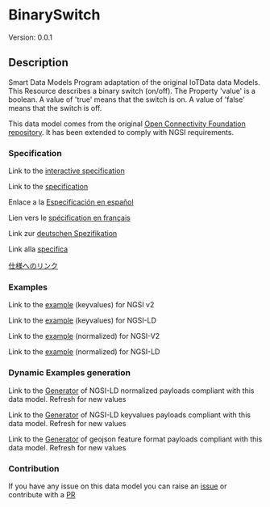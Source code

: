 # BinarySwitch
Version: 0.0.1

## Description 

Smart Data Models Program adaptation of the original IoTData data Models. This Resource describes a binary switch (on/off). The Property 'value' is a boolean. A value of 'true' means that the switch is on. A value of 'false' means that the switch is off. 

This data model comes from the original [Open Connectivity Foundation repository](https://github.com/openconnectivityfoundation/IoTDataModels). It has been extended to comply with NGSI requirements.
### Specification

Link to the [interactive specification](https://swagger.lab.fiware.org/?url=https://smart-data-models.github.io/dataModel.OCF/BinarySwitch/swagger.yaml)

Link to the [specification](https://github.com/smart-data-models/dataModel.OCF/blob/master/BinarySwitch/doc/spec.md)

Enlace a la [Especificación en español](https://github.com/smart-data-models/dataModel.OCF/blob/master/BinarySwitch/doc/spec_ES.md)

Lien vers le [spécification en français](https://github.com/smart-data-models/dataModel.OCF/blob/master/BinarySwitch/doc/spec_FR.md)

Link zur [deutschen Spezifikation](https://github.com/smart-data-models/dataModel.OCF/blob/master/BinarySwitch/doc/spec_DE.md)

Link alla [specifica](https://github.com/smart-data-models/dataModel.OCF/blob/master/BinarySwitch/doc/spec_IT.md)

[仕様へのリンク](https://github.com/smart-data-models/dataModel.OCF/blob/master/BinarySwitch/doc/spec_JA.md)
### Examples

Link to the [example](https://smart-data-models.github.io/dataModel.OCF/BinarySwitch/examples/example.json) (keyvalues) for NGSI v2

Link to the [example](https://smart-data-models.github.io/dataModel.OCF/BinarySwitch/examples/example.jsonld) (keyvalues) for NGSI-LD

Link to the [example](https://smart-data-models.github.io/dataModel.OCF/BinarySwitch/examples/example-normalized.json) (normalized) for NGSI-V2

Link to the [example](https://smart-data-models.github.io/dataModel.OCF/BinarySwitch/examples/example-normalized.jsonld) (normalized) for NGSI-LD
### Dynamic Examples generation

Link to the [Generator](https://smartdatamodels.org/extra/ngsi-ld_generator.php?schemaUrl=https://raw.githubusercontent.com/smart-data-models/dataModel.OCF/master/BinarySwitch/schema.json&email=info@smartdatamodels.org) of NGSI-LD normalized payloads compliant with this data model. Refresh for new values

Link to the [Generator](https://smartdatamodels.org/extra/ngsi-ld_generator_keyvalues.php?schemaUrl=https://raw.githubusercontent.com/smart-data-models/dataModel.OCF/master/BinarySwitch/schema.json&email=info@smartdatamodels.org) of NGSI-LD keyvalues payloads compliant with this data model. Refresh for new values

Link to the [Generator](https://smartdatamodels.org/extra/geojson_features_generator.php?schemaUrl=https://raw.githubusercontent.com/smart-data-models/dataModel.OCF/master/BinarySwitch/schema.json&email=info@smartdatamodels.org) of geojson feature format payloads compliant with this data model. Refresh for new values
### Contribution

 If you have any issue on this data model you can raise an [issue](https://github.com/smart-data-models/dataModel.OCF/issues)  or contribute with a [PR](https://github.com/smart-data-models/dataModel.OCF/pulls)
